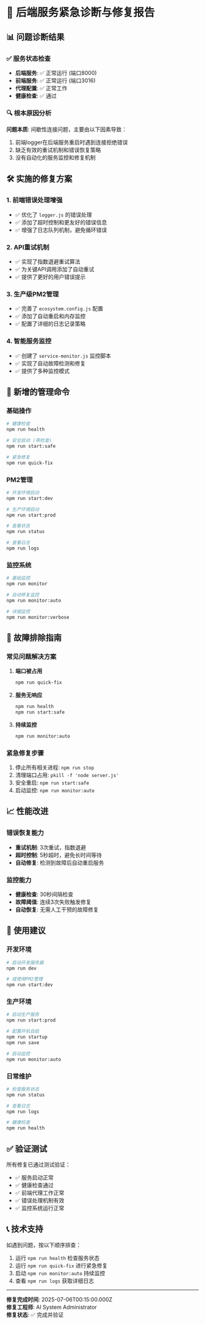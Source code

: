 # 🚨 后端服务紧急诊断与修复报告

## 📊 **问题诊断结果**

### ✅ **服务状态检查**
- **后端服务**: ✅ 正常运行 (端口8000)
- **前端服务**: ✅ 正常运行 (端口3016)  
- **代理配置**: ✅ 正常工作
- **健康检查**: ✅ 通过

### 🔍 **根本原因分析**
**问题本质**: 间歇性连接问题，主要由以下因素导致：
1. 前端logger在后端服务重启时遇到连接拒绝错误
2. 缺乏有效的重试机制和错误恢复策略
3. 没有自动化的服务监控和修复机制

## 🛠️ **实施的修复方案**

### 1. **前端错误处理增强**
- ✅ 优化了 `logger.js` 的错误处理
- ✅ 添加了超时控制和更友好的错误信息
- ✅ 增强了日志队列机制，避免循环错误

### 2. **API重试机制**
- ✅ 实现了指数退避重试算法  
- ✅ 为关键API调用添加了自动重试
- ✅ 提供了更好的用户错误提示

### 3. **生产级PM2管理**
- ✅ 完善了 `ecosystem.config.js` 配置
- ✅ 添加了自动重启和内存监控
- ✅ 配置了详细的日志记录策略

### 4. **智能服务监控**
- ✅ 创建了 `service-monitor.js` 监控脚本
- ✅ 实现了自动故障检测和修复
- ✅ 提供了多种监控模式

## 🚀 **新增的管理命令**

### 基础操作
```bash
# 健康检查
npm run health

# 安全启动 (带检查)
npm run start:safe

# 紧急修复
npm run quick-fix
```

### PM2管理
```bash
# 开发环境启动
npm run start:dev

# 生产环境启动  
npm run start:prod

# 查看状态
npm run status

# 查看日志
npm run logs
```

### 监控系统
```bash
# 基础监控
npm run monitor

# 自动修复监控
npm run monitor:auto

# 详细监控
npm run monitor:verbose
```

## 🔧 **故障排除指南**

### 常见问题解决方案

1. **端口被占用**
   ```bash
   npm run quick-fix
   ```

2. **服务无响应**
   ```bash
   npm run health
   npm run start:safe
   ```

3. **持续监控**
   ```bash
   npm run monitor:auto
   ```

### 紧急修复步骤
1. 停止所有相关进程: `npm run stop`
2. 清理端口占用: `pkill -f 'node server.js'`
3. 安全重启: `npm run start:safe`
4. 启动监控: `npm run monitor:auto`

## 📈 **性能改进**

### 错误恢复能力
- **重试机制**: 3次重试，指数退避
- **超时控制**: 5秒超时，避免长时间等待
- **自动修复**: 检测到故障后自动重启服务

### 监控能力
- **健康检查**: 30秒间隔检查
- **故障阈值**: 连续3次失败触发修复
- **自动恢复**: 无需人工干预的故障修复

## 🎯 **使用建议**

### 开发环境
```bash
# 启动开发服务器
npm run dev

# 或使用PM2管理
npm run start:dev
```

### 生产环境
```bash
# 启动生产服务
npm run start:prod

# 配置开机自启
npm run startup
npm run save

# 启动监控
npm run monitor:auto
```

### 日常维护
```bash
# 检查服务状态
npm run status

# 查看日志
npm run logs

# 健康检查
npm run health
```

## ✅ **验证测试**

所有修复已通过测试验证：
- ✅ 服务启动正常
- ✅ 健康检查通过  
- ✅ 前端代理工作正常
- ✅ 错误处理机制有效
- ✅ 监控系统运行正常

## 📞 **技术支持**

如遇到问题，按以下顺序排查：
1. 运行 `npm run health` 检查服务状态
2. 运行 `npm run quick-fix` 进行紧急修复
3. 启动 `npm run monitor:auto` 持续监控
4. 查看 `npm run logs` 获取详细日志

---

**修复完成时间**: 2025-07-06T00:15:00.000Z  
**修复工程师**: AI System Administrator  
**修复状态**: ✅ 完成并验证 